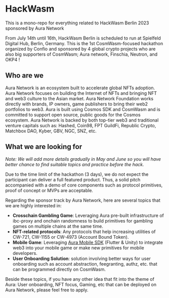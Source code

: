 # HackWasm
This is a mono-repo for everything related to HackWasm Berlin 2023 sponsored by Aura Network

From July 14th until 16th, HackWasm Berlin is scheduled to run at Spielfeld Digital Hub, Berlin, Germany. This is the 1st CosmWasm-focused hackathon organized by Confio and sponsored by 4 global crypto projects who are also big supporters of CosmWasm; Aura network, Finschia, Neutron, and OKP4 !

## Who are we
Aura Network is an ecosystem built to accelerate global NFTs adoption. Aura Network focuses on building the Internet of NFTs and bringing NFT and web3 culture to the Asian market. Aura Network Foundation works directly with brands, IP owners, game publishers to bring their web2 portfolios to web3. Aura is built using Cosmos SDK and CosmWasm and is committed to support open source, public goods for the Cosmos ecosystem. Aura Network is backed by both top-tier web3 and traditional venture capitals such as: Hashed, Coin98, FPT GuildFi, Republic Crypto, Matchbox DAO,  Kyber, GBV, NGC, SNZ, etc.

## What we are looking for
*Note: We will add more details gradually in May and June so you will have better chance to find suitable topics and practice before the hack.*

Due to the time limit of the hackathon (3 days), we do not expect the participant can deliver a full featured product. Thus, a solid pitch accompanied with a demo of core components such as protocol primitives, proof of concept or MVPs are acceptable.

Regarding the sponsor track by Aura Network, here are several topics that we are highly interested in:

- **Crosschain Gambling Game**: Leveraging Aura pre-built infrastructure of ibc-proxy and onchain randomness to build primitives for gambling games on multiple chains at the same time.
- **NFT-related protocols**: Any protocols that help increasing utilities of CW-721, CW-1155 or CW-4973 (Account Bound Token).
- **Mobile Game**: Leveraging [Aura Mobile SDK](https://github.com/aura-nw/aura-mobile-sdk) (Flutter & Unity) to integrate web3 into your mobile game or make new primitives for mobile developers.
- **User Onboarding Solution**: solution involving better ways for user onboarding such as account abstraction, feegranting, authz, etc. that can be programmed directly on CosmWasm.

Beside these topics, if you have any other idea that fit into the theme of Aura: User onboarding, NFT focus, Gaming, etc that can be deployed on Aura Network, please feel free to apply.